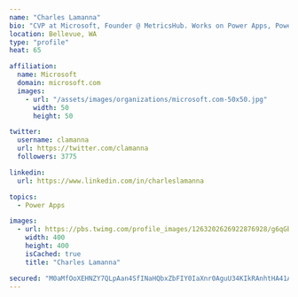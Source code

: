 ```yaml
---
name: "Charles Lamanna"
bio: "CVP at Microsoft, Founder @ MetricsHub. Works on Power Apps, Power Automate, Power Virtual Agent, Common Data Service and Dynamics 365."
location: Bellevue, WA
type: "profile"
heat: 65

affiliation:
  name: Microsoft
  domain: microsoft.com
  images:
    - url: "/assets/images/organizations/microsoft.com-50x50.jpg"
      width: 50
      height: 50

twitter:
  username: clamanna
  url: https://twitter.com/clamanna
  followers: 3775

linkedin:
  url: https://www.linkedin.com/in/charleslamanna

topics:
  - Power Apps

images:
  - url: https://pbs.twimg.com/profile_images/1263202626922876928/g6qGbHZ-_400x400.jpg
    width: 400
    height: 400
    isCached: true
    title: "Charles Lamanna"

secured: "M0aMfOoXEHNZY7QLpAan4SfINaHQbxZbFIY0IaXnr0AguU34KIkRAnhtHA41AnyXxLDSRFgO5eNYUBCPlmCLtKj95WDLuDdJ/sXX6HzxPqcFzoCedM6ijmc9+X8Q7FftqvY97bpG9VvBxgXEu4twjKWNTchjFqk1tNkjLqeoKAOIHUwJttScW/EfnX6tcKdzO/FT4WXUKeUEZAJ2OcqNs+k/RxeiIJIVwklQjb+HEGvqxDEMlMHMtgE2DpjxijwPwu22xY6Z+zJEoYjK1cDY2+yMDQIx0zIG41Bh+BrwR+oseNhveuMc7t3bVFwVGJgqG2u2AAzBXdzQgYxAN2CP5wU4Mnzj+04M4kD0O8qonpC7g/BXoAbR50sxmoL8HszAds9LEjbXH6JM3MOu+JpRko2HCuMg7ffTqrjH0YImprI=;lSORddgYHJ1IA29IHZ/OJg=="
---
```


